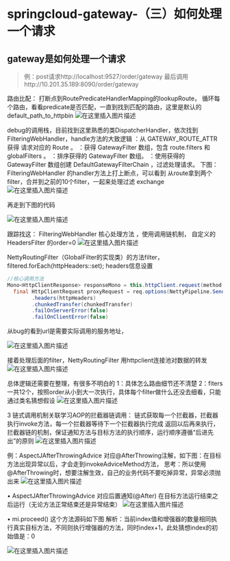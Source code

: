 ﻿# springcloud-gateway-（三）如何处理一个请求
 ## gateway是如何处理一个请求
>例：post请求http://localhost:9527/order/gateway 
>       最后调用http://10.201.35.189:8090/order/gateway
 
路由比配：
打断点到RoutePredicateHandlerMapping的lookupRoute，
循环每个路由，看看predicate是否匹配，一直到找到匹配的路由，这里是默认的default_path_to_httpbin
![在这里插入图片描述](https://img-blog.csdnimg.cn/20210220183106714.png?x-oss-process=image/watermark,type_ZmFuZ3poZW5naGVpdGk,shadow_10,text_aHR0cHM6Ly9ibG9nLmNzZG4ubmV0L3FxXzM3ODY5MjQz,size_16,color_FFFFFF,t_70)
 
 
 
debug的调用栈，目前找到这里熟悉的类DispatcherHandler，依次找到FilteringWebHandler，handle方法的大致逻辑
：从 GATEWAY_ROUTE_ATTR 获得 请求对应的 Route 。
：获得 GatewayFilter 数组，包含 route.filters 和 globalFilters 。
：排序获得的 GatewayFilter 数组。
：使用获得的 GatewayFilter 数组创建 DefaultGatewayFilterChain ，过滤处理请求。
下图：FilteringWebHandler 的handler方法上打上断点，可以看到 从route拿到两个filter，合并到之前的10个filter，一起来处理过滤 exchange
![在这里插入图片描述](https://img-blog.csdnimg.cn/20210220183117248.png?x-oss-process=image/watermark,type_ZmFuZ3poZW5naGVpdGk,shadow_10,text_aHR0cHM6Ly9ibG9nLmNzZG4ubmV0L3FxXzM3ODY5MjQz,size_16,color_FFFFFF,t_70)
 
再走到下图的代码
 
 ![在这里插入图片描述](https://img-blog.csdnimg.cn/20210220183121394.png?x-oss-process=image/watermark,type_ZmFuZ3poZW5naGVpdGk,shadow_10,text_aHR0cHM6Ly9ibG9nLmNzZG4ubmV0L3FxXzM3ODY5MjQz,size_16,color_FFFFFF,t_70)

跟踪找这：
FilteringWebHandler
核心处理方法 ，使用调用链机制，
自定义的HeadersFilter 的order=0
 ![在这里插入图片描述](https://img-blog.csdnimg.cn/20210220183128465.png?x-oss-process=image/watermark,type_ZmFuZ3poZW5naGVpdGk,shadow_10,text_aHR0cHM6Ly9ibG9nLmNzZG4ubmV0L3FxXzM3ODY5MjQz,size_16,color_FFFFFF,t_70)

NettyRoutingFilter（GlobalFilter的实现类）的方法filter，
filtered.forEach(httpHeaders::set);    headers信息设置
 ```Java 
//核心调用方法
Mono<HttpClientResponse> responseMono = this.httpClient.request(method, url, req -> {
   final HttpClientRequest proxyRequest = req.options(NettyPipeline.SendOptions::flushOnEach)
         .headers(httpHeaders)
         .chunkedTransfer(chunkedTransfer)
         .failOnServerError(false)
         .failOnClientError(false)
 ```
从bug的看到url是需要实际调用的服务地址，
 
 ![在这里插入图片描述](https://img-blog.csdnimg.cn/20210220183155947.png?x-oss-process=image/watermark,type_ZmFuZ3poZW5naGVpdGk,shadow_10,text_aHR0cHM6Ly9ibG9nLmNzZG4ubmV0L3FxXzM3ODY5MjQz,size_16,color_FFFFFF,t_70)

接着处理后面的filter，NettyRoutingFilter 用httpclient连接池对数据的转发
 ![在这里插入图片描述](https://img-blog.csdnimg.cn/20210220183207280.png?x-oss-process=image/watermark,type_ZmFuZ3poZW5naGVpdGk,shadow_10,text_aHR0cHM6Ly9ibG9nLmNzZG4ubmV0L3FxXzM3ODY5MjQz,size_16,color_FFFFFF,t_70)

 
总体逻辑还需要在整理，有很多不明白的
1：具体怎么路由细节还不清楚
2：fiters一共12个，按照order从小到大一次执行，具体每个filter做什么还没去细看，只能通过类名猜想假设 
![在这里插入图片描述](https://img-blog.csdnimg.cn/20210220183218691.png)

3 链式调用机制关联学习AOP的拦截器链调用：
链式获取每一个拦截器，拦截器执行invoke方法，每一个拦截器等待下一个拦截器执行完成  返回以后再来执行，拦截器链的机制，保证通知方法与目标方法的执行顺序，运行顺序遵循“后进先出”的原则
 ![在这里插入图片描述](https://img-blog.csdnimg.cn/20210220183235209.png?x-oss-process=image/watermark,type_ZmFuZ3poZW5naGVpdGk,shadow_10,text_aHR0cHM6Ly9ibG9nLmNzZG4ubmV0L3FxXzM3ODY5MjQz,size_16,color_FFFFFF,t_70)

例：AspectJAfterThrowingAdvice 对应@AfterThrowing注解，如下图：在目标方法出现异常以后，才会走到invokeAdviceMethod方法，
思考：所以使用@AfterThrowing时，想要注解生效，自己的业务代码不要吃掉异常，异常必须抛出来
 ![在这里插入图片描述](https://img-blog.csdnimg.cn/20210220183241780.png?x-oss-process=image/watermark,type_ZmFuZ3poZW5naGVpdGk,shadow_10,text_aHR0cHM6Ly9ibG9nLmNzZG4ubmV0L3FxXzM3ODY5MjQz,size_16,color_FFFFFF,t_70)

•	AspectJAfterThrowingAdvice 对应后置通知(@After)
在目标方法运行结束之后运行（无论方法正常结束还是异常结束）
 ![在这里插入图片描述](https://img-blog.csdnimg.cn/20210220183248127.png?x-oss-process=image/watermark,type_ZmFuZ3poZW5naGVpdGk,shadow_10,text_aHR0cHM6Ly9ibG9nLmNzZG4ubmV0L3FxXzM3ODY5MjQz,size_16,color_FFFFFF,t_70)

•	 mi.proceed() 这个方法源码如下图
解析：当前index值和增强器的数量相同执行真实目标方法，不同则执行增强器的方法，同时index+1，此处猜想index的初始值是：0
 
![在这里插入图片描述](https://img-blog.csdnimg.cn/20210220183252694.png)


